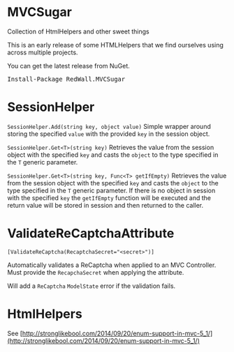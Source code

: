 MVCSugar
========

Collection of HtmlHelpers and other sweet things

This is an early release of some HTMLHelpers that we find ourselves using across multiple projects.

You can get the latest release from NuGet.

<pre class="nuget-button">Install-Package RedWall.MVCSugar</pre>

SessionHelper
====
`SessionHelper.Add(string key, object value)` 
Simple wrapper around storing the specified `value` with the provided `key` in the session object.

`SessionHelper.Get<T>(string key)` 
Retrieves the value from the session object with the specified `key` and casts the `object` to the type specified in the `T` generic parameter.

`SessionHelper.Get<T>(string key, Func<T> getIfEmpty)` 
Retrieves the value from the session object with the specified `key` and casts the `object` to the type specified in the `T` generic parameter. If there is no object in session with the specified `key` the `getIfEmpty` function will be executed and the return value will be stored in session and then returned to the caller.

ValidateReCaptchaAttribute
====
`[ValidateReCaptcha(RecaptchaSecret="<secret>")]`

Automatically validates a ReCaptcha when applied to an MVC Controller. Must provide the `RecapchaSecret` when applying the attribute.

Will add a `ReCaptcha` `ModelState` error if the validation fails.

HtmlHelpers
====
See [http://stronglikebool.com/2014/09/20/enum-support-in-mvc-5_1/](http://stronglikebool.com/2014/09/20/enum-support-in-mvc-5_1/)

